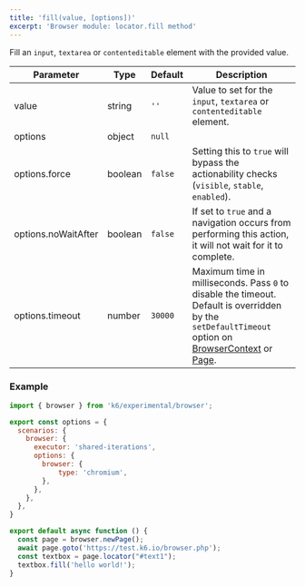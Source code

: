 ```yaml
---
title: 'fill(value, [options])'
excerpt: 'Browser module: locator.fill method'
---
```


Fill an `input`, `textarea` or `contenteditable` element with the provided value.

<TableWithNestedRows>

| Parameter           | Type    | Default | Description                                                                                                                                                                                                                           |
|---------------------|---------|---------|---------------------------------------------------------------------------------------------------------------------------------------------------------------------------------------------------------------------------------------|
| value               | string  | `''`    | Value to set for the `input`, `textarea` or `contenteditable` element.                                                                                                                                                                |
| options             | object  | `null`  |                                                                                                                                                                                                                      |
| options.force       | boolean | `false` | Setting this to `true` will bypass the actionability checks (`visible`, `stable`, `enabled`).                                                                                                                                         |
| options.noWaitAfter | boolean | `false` | If set to `true` and a navigation occurs from performing this action, it will not wait for it to complete.                                                                                                                            |
| options.timeout | number | `30000` | Maximum time in milliseconds. Pass `0` to disable the timeout. Default is overridden by the `setDefaultTimeout` option on [BrowserContext](/javascript-api/k6-experimental/browser/browsercontext/) or [Page](/javascript-api/k6-experimental/browser/page/). |

</TableWithNestedRows>

### Example

<CodeGroup labels={[]}>

```javascript
import { browser } from 'k6/experimental/browser';

export const options = {
  scenarios: {
    browser: {
      executor: 'shared-iterations',
      options: {
        browser: {
            type: 'chromium',
        },
      },
    },
  },
}

export default async function () {
  const page = browser.newPage();
  await page.goto('https://test.k6.io/browser.php');
  const textbox = page.locator("#text1");
  textbox.fill('hello world!');
}
```

</CodeGroup>

